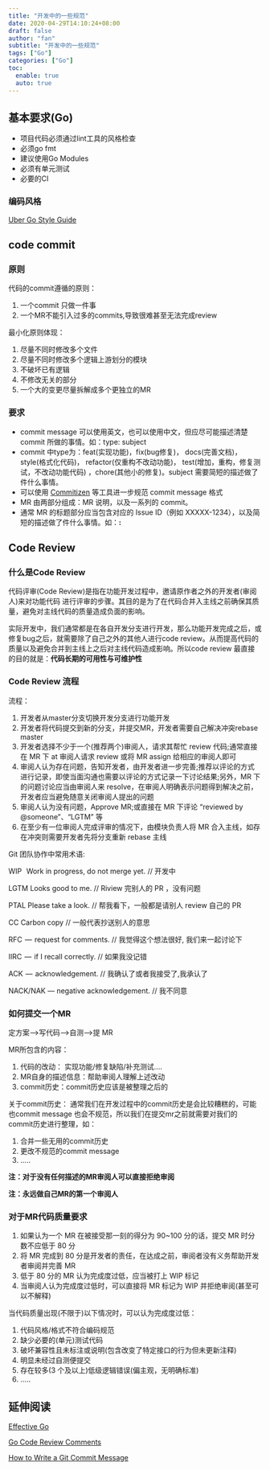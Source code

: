 ```yaml
---
title: "开发中的一些规范"
date: 2020-04-29T14:10:24+08:00
draft: false
author: "fan"
subtitle: "开发中的一些规范"
tags: ["Go"]
categories: ["Go"]
toc:
  enable: true
  auto: true
---
```


## 基本要求(Go)

* 项目代码必须通过lint工具的风格检查
* 必须go fmt
* 建议使用Go Modules
* 必须有单元测试
* 必要的CI

### 编码风格

[Uber Go Style Guide](https://github.com/uber-go/guide/blob/master/style.md)


## code commit


### 原则

代码的commit遵循的原则：
1. 一个commit 只做一件事
2. 一个MR不能引入过多的commits,导致很难甚至无法完成review


最小化原则体现：
1. 尽量不同时修改多个文件
2. 尽量不同时修改多个逻辑上游划分的模块
3. 不破坏已有逻辑
4. 不修改无关的部分
5. 一个大的变更尽量拆解成多个更独立的MR

### 要求

* commit message 可以使用英文，也可以使用中文，但应尽可能描述清楚 commit 所做的事情。如：type: subject
* commit 中type为：feat(实现功能)，fix(bug修复)， docs(完善文档)，style(格式化代码)， refactor(仅重构不改动功能)， test(增加，重构，修复测试，不改动功能代码) ，chore(其他小的修复)。subject 需要简短的描述做了件什么事情。
* 可以使用 [Commitizen](http://commitizen.github.io/cz-cli/) 等工具进一步规范 commit message 格式
* MR 由两部分组成：MR 说明，以及一系列的 commit。
* 通常 MR 的标题部分应当包含对应的 Issue ID（例如 XXXXX-1234），以及简短的描述做了件什么事情。如：**<issue>: <subject>**

## Code Review

### 什么是Code Review

代码评审(Code Review)是指在功能开发过程中，邀请原作者之外的开发者(审阅人)来对功能代码 进行评审的步骤。其目的是为了在代码合并入主线之前确保其质量，避免对主线代码的质量造成负面的影响。
    

实际开发中，我们通常都是在各自开发分支进行开发，那么功能开发完成之后，或修复bug之后，就需要除了自己之外的其他人进行code review。从而提高代码的质量以及避免合并到主线上之后对主线代码造成影响。所以code review 最直接的目的就是：**代码长期的可用性与可维护性**


### Code Review 流程

流程：
1. 开发者从master分支切换开发分支进行功能开发
2. 开发者将代码提交到新的分支，并提交MR，开发者需要自己解决冲突rebase master
3. 开发者选择不少于一个(推荐两个)审阅人，请求其帮忙 review 代码;通常直接在 MR 下 at 审阅人请求 review 或将 MR assign 给相应的审阅人即可
4. 审阅人认为存在问题，告知开发者，由开发者进一步完善;推荐以评论的方式进行记录，即使当面沟通也需要以评论的方式记录一下讨论结果;另外，MR 下的问题讨论应当由审阅人来 resolve，在审阅人明确表示问题得到解决之前，开发者应当避免随意关闭审阅人提出的问题
5. 审阅人认为没有问题，Approve MR;或直接在 MR 下评论 “reviewed by @someone”、“LGTM” 等
6. 在至少有一位审阅人完成评审的情况下，由模块负责人将 MR 合入主线，如存在冲突则需要开发者先将分支重新 rebase 主线

Git 团队协作中常用术语:

WIP   Work in progress, do not merge yet. // 开发中

LGTM Looks good to me. // Riview 完别人的 PR ，没有问题

PTAL Please take a look. // 帮我看下，一般都是请别人 review 自己的 PR

CC Carbon copy // 一般代表抄送别人的意思

RFC  —  request for comments. // 我觉得这个想法很好, 我们来一起讨论下

IIRC  —  if I recall correctly. // 如果我没记错

ACK  —  acknowledgement. // 我确认了或者我接受了,我承认了

NACK/NAK — negative acknowledgement. // 我不同意




### 如何提交一个MR

定方案-->写代码-->自测-->提 MR

MR所包含的内容：
1. 代码的改动： 实现功能/修复缺陷/补充测试....
2. MR自身的描述信息：帮助审阅人理解上述改动
3. commit历史：commit历史应该是被整理之后的

关于commit历史：
通常我们在开发过程中的commit历史是会比较糟糕的，可能也commit message 也会不规范，所以我们在提交mr之前就需要对我们的commit历史进行整理，如：
1. 合并一些无用的commit历史
2. 更改不规范的commit message
3. .....



**注：对于没有任何描述的MR审阅人可以直接拒绝审阅**

**注：永远做自己MR的第一个审阅人**

### 对于MR代码质量要求

1. 如果认为一个 MR 在被接受那一刻的得分为 90~100 分的话，提交 MR 时分数不应低于 80 分
2. 将 MR 完成到 80 分是开发者的责任，在达成之前，审阅者没有义务帮助开发者审阅并完善 MR
3. 低于 80 分的 MR 认为完成度过低，应当被打上 WIP 标记
4. 当审阅人认为完成度过低时，可以直接将 MR 标记为 WIP 并拒绝审阅(甚至可以不解释)

当代码质量出现(不限于)以下情况时，可以认为完成度过低：
1. 代码风格/格式不符合编码规范
2. 缺少必要的(单元)测试代码
3. 破坏兼容性且未标注或说明(包含改变了特定接口的行为但未更新注释)
4. 明显未经过自测便提交
5. 存在较多(3 个及以上)低级逻辑错误(偏主观，无明确标准)
6. .....




## 延伸阅读

[Effective Go](https://golang.org/doc/effective_go.html)

[Go Code Review Comments](https://github.com/golang/go/wiki/CodeReviewComments#go-code-review-comments)

[How to Write a Git Commit Message](https://chris.beams.io/posts/git-commit/)